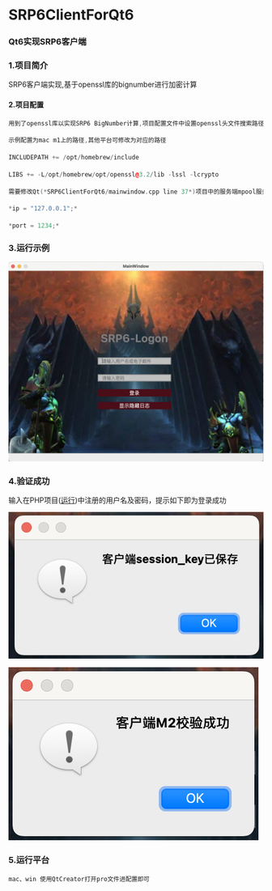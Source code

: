 # SRP6ClientForQt6 
### Qt6实现SRP6客户端

### 1.项目简介

SRP6客户端实现,基于openssl库的bignumber进行加密计算


#### 2.项目配置

```c++
用到了openssl库以实现SRP6 BigNumber计算,项目配置文件中设置openssl头文件搜索路径及动态连接库路径即可

示例配置为mac m1上的路径,其他平台可修改为对应的路径

INCLUDEPATH += /opt/homebrew/include

LIBS += -L/opt/homebrew/opt/openssl@3.2/lib -lssl -lcrypto

需要修改Qt(*SRP6ClientForQt6/mainwindow.cpp line 37*)项目中的服务端mpool服务运行的IP、端口

*ip = "127.0.0.1";*

*port = 1234;*

```


### 3.运行示例
![运行](./img/clientpic.png)

### 4.验证成功
输入在PHP项目([运行](github.com/php))中注册的用户名及密码，提示如下即为登录成功

![运行](./img/sessionkey.png)

![运行](./img/m2.png)

### 5.运行平台

`mac、win 使用QtCreator打开pro文件进配置即可`
